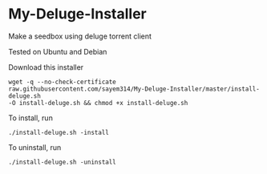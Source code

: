 # My-Deluge-Installer

Make a seedbox using deluge torrent client

Tested on Ubuntu and Debian

Download this installer

<code>wget -q --no-check-certificate raw.githubusercontent.com/sayem314/My-Deluge-Installer/master/install-deluge.sh -O install-deluge.sh && chmod +x install-deluge.sh</code>

To install, run

<code>./install-deluge.sh -install</code>

To uninstall, run

<code>./install-deluge.sh -uninstall</code>
